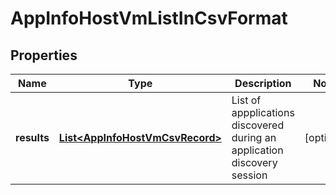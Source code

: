 # AppInfoHostVmListInCsvFormat

## Properties
Name | Type | Description | Notes
------------ | ------------- | ------------- | -------------
**results** | [**List&lt;AppInfoHostVmCsvRecord&gt;**](AppInfoHostVmCsvRecord.md) | List of appplications discovered during an application discovery session |  [optional]
